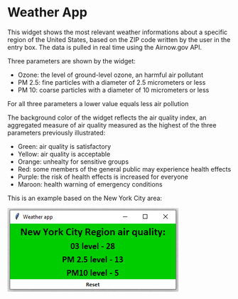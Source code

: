 # Weather App

This widget shows the most relevant weather informations about a specific region of the United States, based on the ZIP code written by the user in the entry box. The data is pulled in real time using the Airnow.gov API.

Three parameters are shown by the widget:
* Ozone: the level of ground-level ozone, an harmful air pollutant
* PM 2.5: fine particles with a diameter of 2.5 micrometers or less
* PM 10: coarse particles with a diameter of 10 micrometers or less

For all three parameters a lower value equals less air pollution

The background color of the widget reflects the air quality index, an aggregated measure of air quality measured as the highest of the three parameters previously illustrated:

* Green: air quality is satisfactory
* Yellow: air quality is acceptable
* Orange: unhealty for sensitive groups
* Red: some members of the general public may experience health effects
* Purple: the risk of health effects is increased for everyone
* Maroon: health warning of emergency conditions

This is an example based on the New York City area:

![Image example](https://github.com/gmag95/Weather_App/blob/master/example_image/Weather_app.PNG)